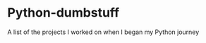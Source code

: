 # Python-dumbstuff
A list of the projects I worked on when I began my Python journey
[
](https://images.app.goo.gl/C7XY2nASsU13JRj39)
